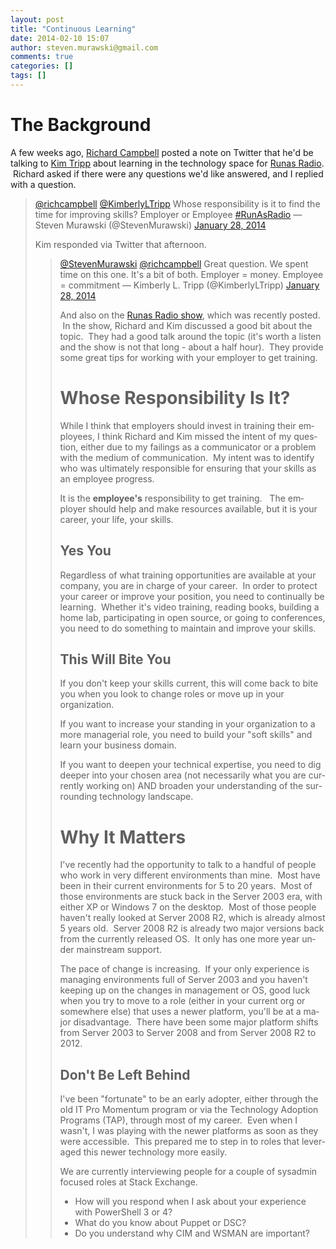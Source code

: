 ```yaml
---
layout: post
title: "Continuous Learning"
date: 2014-02-10 15:07
author: steven.murawski@gmail.com
comments: true
categories: []
tags: []
---
```



# The Background



A few weeks ago, [Richard Campbell](http://twitter.com/richcampbell) posted a note on Twitter that he'd be talking to [Kim Tripp](http://twitter.com/KimberlyLTripp)&nbsp;about learning in the technology space for [Runas Radio](http://runasradio.com). &nbsp;Richard asked if there were any questions we'd like answered, and I replied with a question.

 
   <blockquote class="twitter-tweet" lang="en">

[@richcampbell](https://twitter.com/richcampbell) [@KimberlyLTripp](https://twitter.com/KimberlyLTripp) Whose responsibility is it to find the time for improving skills? Employer or Employee [#RunAsRadio](https://twitter.com/search?q=%23RunAsRadio&amp;src=hash)
&mdash; Steven Murawski (@StevenMurawski) [January 28, 2014](https://twitter.com/StevenMurawski/statuses/428285061298126848)


<script async src="//platform.twitter.com/widgets.js" charset="utf-8"></script>
 
<p id="yui_3_10_1_1_1391784710853_53312">Kim responded via Twitter that afternoon.

 
   <blockquote class="twitter-tweet" lang="en">

[@StevenMurawski](https://twitter.com/StevenMurawski) [@richcampbell](https://twitter.com/richcampbell) Great question. We spent time on this one. It&#39;s a bit of both. Employer = money. Employee = commitment
&mdash; Kimberly L. Tripp (@KimberlyLTripp) [January 28, 2014](https://twitter.com/KimberlyLTripp/statuses/428304615134605312)


<script async src="//platform.twitter.com/widgets.js" charset="utf-8"></script>
 


And also on the [Runas Radio show](http://runasradio.com/default.aspx?showNum=354), which was recently posted. &nbsp;In the show, Richard and Kim discussed a good bit about the topic. &nbsp;They had a good talk around the topic (it's worth a listen and the show is not that long - about a half hour). &nbsp;They provide some great tips for working with your employer to get training.


# Whose Responsibility Is It?



While I think that employers should invest in training their employees, I think Richard and Kim missed the intent of my question, either due to my failings as a communicator or a problem with the medium of communication. &nbsp;My intent was to identify who was ultimately responsible for ensuring that your skills as an employee progress.


It is the **employee's**&nbsp;responsibility to get training. &nbsp; The employer should help and make resources available, but it is your career, your life, your skills.


## Yes You



Regardless of what training opportunities are available at your company, you are in charge of your career. &nbsp;In order to protect your career or improve your position, you need to continually be learning. &nbsp;Whether it's video training, reading books, building a home lab, participating in open source, or going to conferences, you need to do something to maintain and improve your skills. &nbsp;


## This Will Bite You



If you don't keep your skills current, this will come back to bite you when you look to change roles or move up in your organization.


If you want to increase your standing in your organization to a more managerial role, you need to build your "soft skills" and learn your business domain. &nbsp;


If you want to deepen your technical expertise, you need to dig deeper into your chosen area (not necessarily what you are currently working on) AND broaden your understanding of the surrounding technology landscape.


# Why It Matters



I've recently had the opportunity to talk to a handful of people who work in very different environments than mine. &nbsp;Most have been in their current environments for 5 to 20 years. &nbsp;Most of those environments are stuck back in the Server 2003 era, with either XP or Windows 7 on the desktop. &nbsp;Most of those people haven't really looked at Server 2008 R2, which is already almost 5 years old. &nbsp;Server 2008 R2 is already two major versions back from the currently released OS. &nbsp;It only has one more year under mainstream support. &nbsp;


The pace of change is increasing. &nbsp;If your only experience is managing environments full of Server 2003 and you haven't keeping up on the changes in management or OS, good luck when you try to move to a role (either in your current org or somewhere else) that uses a newer platform, you'll be at a major disadvantage. &nbsp;There have been some major platform shifts from Server 2003 to Server 2008 and from Server 2008 R2 to 2012.


## Don't Be Left Behind



I've been "fortunate" to be an early adopter, either through the old IT Pro Momentum program or via the Technology Adoption Programs (TAP), through most of my career. &nbsp;Even when I wasn't, I was playing with the newer platforms as soon as they were accessible. &nbsp;This prepared me to step in to roles that leveraged this newer technology more easily.


We are currently interviewing people for a couple of sysadmin focused roles at Stack Exchange.


*   How will you respond when I ask about your experience with PowerShell 3 or 4? &nbsp;
*   What do you know about Puppet or DSC? &nbsp;
*   Do you understand why CIM and WSMAN are important?
